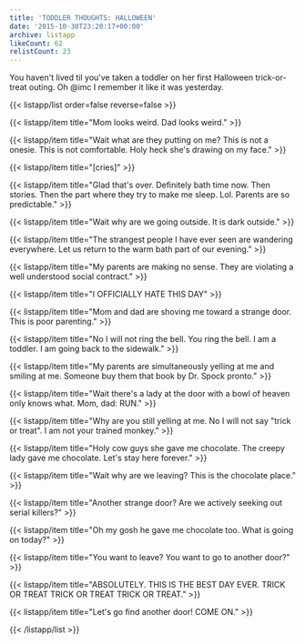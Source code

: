 ```yaml
---
title: 'TODDLER THOUGHTS: HALLOWEEN'
date: '2015-10-30T23:20:17+00:00'
archive: listapp
likeCount: 62
relistCount: 23
---
```


You haven't lived til you've taken a toddler on her first Halloween trick-or-treat outing. Oh @imc I remember it like it was yesterday.

<!--more-->

{{< listapp/list order=false reverse=false >}}

   {{< listapp/item title="Mom looks weird. Dad looks weird." >}}

   {{< listapp/item title="Wait what are they putting on me? This is not a onesie. This is not comfortable. Holy heck she's drawing on my face." >}}

   {{< listapp/item title="[cries]" >}}

   {{< listapp/item title="Glad that's over. Definitely bath time now. Then stories. Then the part where they try to make me sleep. Lol. Parents are so predictable." >}}

   {{< listapp/item title="Wait why are we going outside. It is dark outside." >}}

   {{< listapp/item title="The strangest people I have ever seen are wandering everywhere.  Let us return to the warm bath part of our evening." >}}

   {{< listapp/item title="My parents are making no sense. They are violating a well understood social contract." >}}

   {{< listapp/item title="I OFFICIALLY HATE THIS DAY" >}}

   {{< listapp/item title="Mom and dad are shoving me toward a strange door. This is poor parenting." >}}

   {{< listapp/item title="No I will not ring the bell. You ring the bell. I am a toddler. I am going back to the sidewalk." >}}

   {{< listapp/item title="My parents are simultaneously yelling at me and smiling at me. Someone buy them that book by Dr. Spock pronto." >}}

   {{< listapp/item title="Wait there's a lady at the door with a bowl of heaven only knows what. Mom, dad: RUN." >}}

   {{< listapp/item title="Why are you still yelling at me. No I will not say \"trick or treat\". I am not your trained monkey." >}}

   {{< listapp/item title="Holy cow guys she gave me chocolate. The creepy lady gave me chocolate. Let's stay here forever." >}}

   {{< listapp/item title="Wait why are we leaving? This is the chocolate place." >}}

   {{< listapp/item title="Another strange door? Are we actively seeking out serial killers?" >}}

   {{< listapp/item title="Oh my gosh he gave me chocolate too. What is going on today?" >}}

   {{< listapp/item title="You want to leave? You want to go to another door?" >}}

   {{< listapp/item title="ABSOLUTELY. THIS IS THE BEST DAY EVER. TRICK OR TREAT TRICK OR TREAT TRICK OR TREAT." >}}

   {{< listapp/item title="Let's go find another door! COME ON." >}}

{{< /listapp/list >}}
